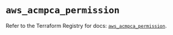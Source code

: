 # `aws_acmpca_permission`

Refer to the Terraform Registry for docs: [`aws_acmpca_permission`](https://registry.terraform.io/providers/hashicorp/aws/5.73.0/docs/resources/acmpca_permission).
